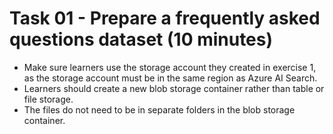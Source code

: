# Task 01 - Prepare a frequently asked questions dataset (10 minutes)

- Make sure learners use the storage account they created in exercise 1, as the storage account must be in the same region as Azure AI Search.
- Learners should create a new blob storage container rather than table or file storage.
- The files do not need to be in separate folders in the blob storage container.
